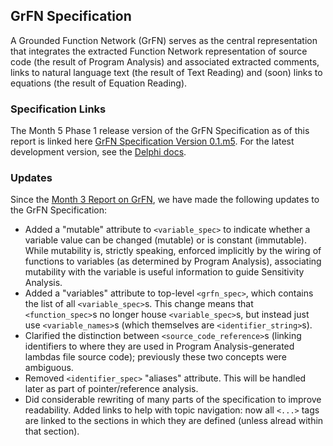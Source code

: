 ## GrFN Specification

A Grounded Function Network (GrFN) serves as the central representation that integrates the extracted Function Network representation of source code (the result of Program Analysis) and associated extracted comments, links to natural language text (the result of Text Reading) and (soon) links to equations (the result of Equation Reading).

### Specification Links

The Month 5 Phase 1 release version of the GrFN Specification as of this report is linked here [GrFN Specification Version 0.1.m5](GrFN_specification_v0.1.m5). For the latest development version, see the [Delphi docs](https://ml4ai.github.io/delphi/grfn_spec.html).

### Updates

Since the [Month 3 Report on GrFN](https://ml4ai.github.io/automates/documentation/deliverable_reports/m3_report_prototype_system/#grfn-specification), we have made the following updates to the GrFN Specification:

- Added a "mutable" attribute to `<variable_spec>` to indicate whether a variable value can be changed (mutable) or is constant (immutable). While mutability is, strictly speaking, enforced implicitly by the wiring of functions to variables (as determined by Program Analysis), associating mutability with the variable is useful information to guide Sensitivity Analysis.
- Added a "variables" attribute to top-level `<grfn_spec>`, which contains the list of all `<variable_spec>`s. This change means that `<function_spec>`s no longer house `<variable_spec>`s, but instead just use `<variable_names>`s (which themselves are `<identifier_string>`s).
- Clarified the distinction between `<source_code_reference>`s (linking identifiers to where they are used in Program Analysis-generated lambdas file source code); previously these two concepts were ambiguous.
- Removed `<identifier_spec>` "aliases" attribute. This will be handled later as part of pointer/reference analysis.
- Did considerable rewriting of many parts of the specification to improve readability. Added links to help with topic navigation: now all `<...>` tags are linked to the sections in which they are defined (unless alread within that section).

